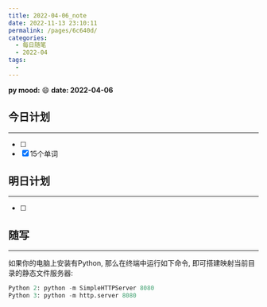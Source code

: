 ```yaml
---
title: 2022-04-06_note
date: 2022-11-13 23:10:11
permalink: /pages/6c640d/
categories:
  - 每日随笔
  - 2022-04
tags:
  - 
---
```

**py	mood:** :smile:  									**date: 2022-04-06**  
## 今日计划  
------
- [ ]  
- [x]  15个单词
## 明日计划  
------
- [ ]  
## 随写 
------

如果你的电脑上安装有Python, 那么在终端中运行如下命令, 即可搭建映射当前目录的静态文件服务器:



```python
Python 2: python -m SimpleHTTPServer 8080
Python 3: python -m http.server 8080
```

